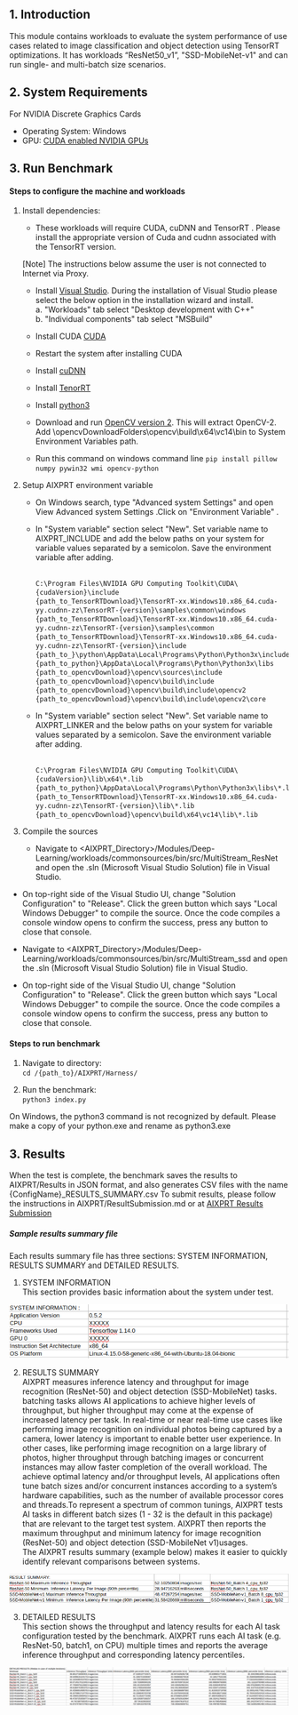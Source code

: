 ﻿## 1. Introduction
This module contains workloads to evaluate the system performance of use cases related to image classification and object detection using TensorRT optimizations.
It has workloads “ResNet50_v1”, "SSD-MobileNet-v1" and can run single- and multi-batch size scenarios.

## 2. System Requirements
For NVIDIA Discrete Graphics Cards
* Operating System:
	Windows
* GPU:
	  [CUDA enabled NVIDIA GPUs](https://developer.nvidia.com/cuda-gpus)

## 3. Run Benchmark

#### Steps to configure the machine and workloads

1. Install dependencies:
   * These workloads will require CUDA, cuDNN and TensorRT . Please install the appropriate version of Cuda and cudnn associated with the TensorRT version.

    [Note] The instructions below assume the user is not connected to Internet via Proxy.
   * Install [Visual Studio](https://docs.microsoft.com/en-us/visualstudio/install/install-visual-studio?view=vs-2019). During the installation of Visual Studio please select the below option in the installation wizard and install. <br />
        a. "Workloads" tab select "Desktop development with C++" <br />
        b. "Individual components" tab select "MSBuild" <br />

   * Install CUDA [CUDA](https://developer.nvidia.com/cuda-downloads)

   * Restart the system after installing CUDA

   * Install [cuDNN](https://docs.nvidia.com/deeplearning/sdk/cudnn-install/index.html#install-windows)

   * Install [TenorRT](https://docs.nvidia.com/deeplearning/sdk/tensorrt-install-guide/index.html#installing-zip)

   * Install [python3](https://www.python.org/downloads/)

   * Download and run  [OpenCV version 2](https://sourceforge.net/projects/opencvlibrary/files/opencv-win/2.4.13/). This will extract OpenCV-2. Add \opencvDownloadFolders\opencv\build\x64\vc14\bin to System Environment Variables path.

   * Run this command on windows command line `pip install pillow numpy pywin32 wmi opencv-python`

2. Setup AIXPRT environment variable

   * On Windows search, type "Advanced system Settings" and open View Advanced system Settings .Click on  "Environment Variable" .
   * In "System variable" section select "New". Set variable name to AIXPRT_INCLUDE and add the below paths on your system for variable values separated by a semicolon. Save the environment variable after adding.


      ```

      C:\Program Files\NVIDIA GPU Computing Toolkit\CUDA\{cudaVersion}\include
      {path_to_TensorRTDownload}\TensorRT-xx.Windows10.x86_64.cuda-yy.cudnn-zz\TensorRT-{version}\samples\common\windows
      {path_to_TensorRTDownload}\TensorRT-xx.Windows10.x86_64.cuda-yy.cudnn-zz\TensorRT-{version}\samples\common
      {path_to_TensorRTDownload}\TensorRT-xx.Windows10.x86_64.cuda-yy.cudnn-zz\TensorRT-{version}\include
      {path_to_}\python\AppData\Local\Programs\Python\Python3x\include
      {path_to_python}\AppData\Local\Programs\Python\Python3x\libs
      {path_to_opencvDownload}\opencv\sources\include
      {path_to_opencvDownload}\opencv\build\include
      {path_to_opencvDownload}\opencv\build\include\opencv2
      {path_to_opencvDownload}\opencv\build\include\opencv2\core

      ```

   * In "System variable" section select "New". Set variable name to AIXPRT_LINKER and the below paths on your system for variable values separated by a semicolon. Save the environment variable after adding.


      ```

      C:\Program Files\NVIDIA GPU Computing Toolkit\CUDA\{cudaVersion}\lib\x64\*.lib
      {path_to_python}\AppData\Local\Programs\Python\Python3x\libs\*.lib
      {path_to_TensorRTDownload}\TensorRT-xx.Windows10.x86_64.cuda-yy.cudnn-zz\TensorRT-{version}\lib\*.lib
      {path_to_opencvDownload}\opencv\build\x64\vc14\lib\*.lib

      ```


3. Compile the sources

	* Navigate to  <AIXPRT_Directory>/Modules/Deep-Learning/workloads/commonsources/bin/src/MultiStream_ResNet and open the .sln (Microsoft Visual Studio Solution) file in Visual Studio.

  * On top-right side of the Visual Studio UI, change "Solution Configuration" to "Release". Click the green button which says "Local Windows Debugger" to compile the source. Once the code compiles a console window opens to confirm the success, press any button to close that console.

  * Navigate to  <AIXPRT_Directory>/Modules/Deep-Learning/workloads/commonsources/bin/src/MultiStream_ssd and open the .sln (Microsoft Visual Studio Solution) file in Visual Studio.

  * On top-right side of the Visual Studio UI, change "Solution Configuration" to "Release". Click the green button which says "Local Windows Debugger" to compile the source. Once the code compiles a console window opens to confirm the success, press any button to close that console.


#### Steps to run benchmark
 1. Navigate to directory:<br />
 	`cd /{path_to}/AIXPRT/Harness/`

 2. Run the benchmark:<br />
	`python3 index.py`


   On Windows, the python3 command is not recognized by default. Please make a copy of your python.exe and rename as python3.exe

## 3. Results

When the test is complete, the benchmark saves the results to AIXPRT/Results in JSON format, and also generates CSV files with the name {ConfigName}_RESULTS_SUMMARY.csv
To submit results, please follow the instructions in AIXPRT/ResultSubmission.md or at [AIXPRT Results Submission](https://github.com/BenchmarkXPRT/Public-AIXPRT-Resources/blob/master/OtherDocuments/ResultSubmission.md)


##### Sample results summary file <br/>

   Each results summary file has three sections: SYSTEM INFORMATION, RESULTS SUMMARY and DETAILED RESULTS.<br/>
   1. SYSTEM INFORMATION <br/>
   This section provides basic information about the system under test. <br/>

   ![alt text](https://github.com/BenchmarkXPRT/Public-AIXPRT-Resources/blob/master/assets/tensorflow_systemInfo.png)

   2. RESULTS SUMMARY <br/>
   AIXPRT measures inference latency and throughput for image recognition (ResNet-50) and object detection (SSD-MobileNet) tasks. batching tasks allows AI applications to achieve higher levels of throughput, but higher throughput may come at the expense of increased latency per task. In real-time or near real-time use cases like performing image recognition on individual photos being captured by a camera, lower latency is important to enable better user experience. In other cases, like performing image recognition on a large library of photos, higher throughput through batching images or concurrent instances may allow faster completion of the overall workload. The achieve optimal latency and/or throughput levels, AI applications often tune batch sizes and/or concurrent instances according to a system’s hardware capabilities, such as the number of available processor cores and threads.To represent a spectrum of common tunings, AIXPRT tests AI tasks in different batch sizes (1 - 32 is the default in this package) that are relevant to the target test system.
   AIXPRT then reports the maximum throughput and minimum latency for image recognition (ResNet-50) and object detection (SSD-MobileNet v1)usages.<br/>
   The AIXPRT results summary (example below) makes it easier to quickly identify relevant comparisons between systems. <br/>

   ![alt text](https://github.com/BenchmarkXPRT/Public-AIXPRT-Resources/blob/master/assets/results_summary.png)


   3. DETAILED RESULTS <br/>
   This section shows the throughput and latency results for each AI task configuration tested by the benchmark.
   AIXPRT runs each AI task (e.g. ResNet-50, batch1, on CPU) multiple times and reports the average inference throughput and corresponding latency percentiles.

   ![alt text](https://github.com/BenchmarkXPRT/Public-AIXPRT-Resources/blob/master/assets/detailed_results.png)
